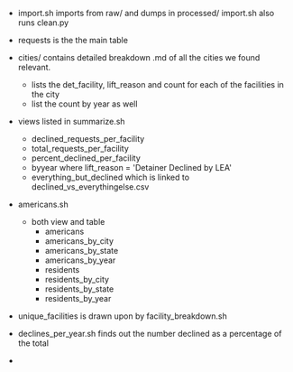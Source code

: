 * import.sh imports from raw/ and dumps in processed/ import.sh also runs clean.py
* requests is the the main table
* cities/ contains detailed breakdown .md of all the cities we found relevant.
    - lists the det_facility, lift_reason and count for each of the facilities in the city
    - list the count by year as well
* views listed in summarize.sh
    - declined_requests_per_facility
    - total_requests_per_facility
    - percent_declined_per_facility
    - byyear where lift_reason = 'Detainer Declined by LEA'
    - everything_but_declined which is linked to declined_vs_everythingelse.csv

* americans.sh
    - both view and table
      - americans
      - americans_by_city
      - americans_by_state
      - americans_by_year
      - residents
      - residents_by_city
      - residents_by_state
      - residents_by_year

* unique_facilities is drawn upon by facility_breakdown.sh

* declines_per_year.sh finds out the number declined as a percentage of the total

* 
